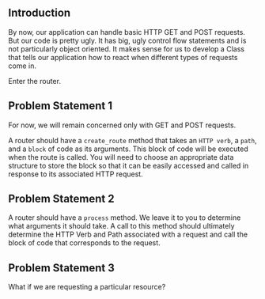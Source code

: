 ## Introduction

By now, our application can handle basic HTTP GET and POST requests.  But our code is pretty ugly.  It has big, ugly control flow statements and is not particularly object oriented.  It makes sense for us to develop a Class that tells our application how to react when different types of requests come in.  

Enter the router.  


## Problem Statement 1

For now, we will remain concerned only with GET and POST requests.

A router should have a `create_route` method that takes an `HTTP verb`, a `path`, and a `block` of code as its arguments.  This block of code will be executed when the route is called. You will need to choose an appropriate data structure to store the block so that it can be easily accessed and called in response to its associated HTTP request.

## Problem Statement 2

A router should have a `process` method.  We leave it to you to determine what arguments it should take.  A call to this method should ultimately determine the HTTP Verb and Path associated with a request and call the block of code that corresponds to the request.  

## Problem Statement 3

What if we are requesting a particular resource?  
